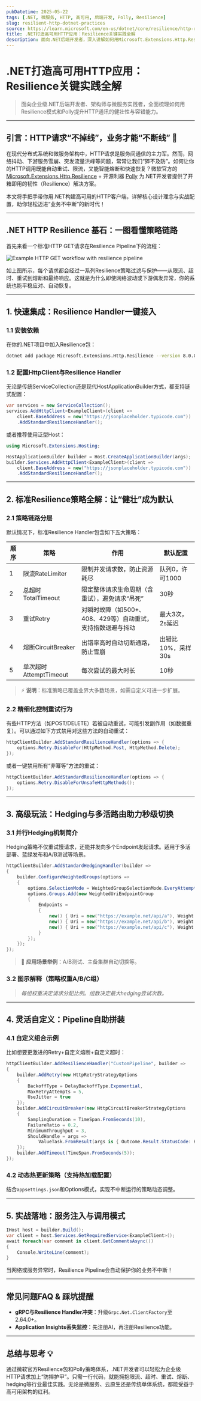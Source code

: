 ```yaml
---
pubDatetime: 2025-05-22
tags: [.NET, 微服务, HTTP, 高可用, 后端开发, Polly, Resilience]
slug: resilient-http-dotnet-practices
source: https://learn.microsoft.com/en-us/dotnet/core/resilience/http-resilience?tabs=dotnet-cli
title: .NET打造高可用HTTP应用：Resilience关键实践全解
description: 面向.NET后端开发者，深入讲解如何用Microsoft.Extensions.Http.Resilience和Polly构建企业级高可用HTTP请求，涵盖重试、熔断、超时、并发控制等完整策略，助力微服务与分布式系统提升健壮性。
---
```


# .NET打造高可用HTTP应用：Resilience关键实践全解

> 面向企业级.NET后端开发者、架构师与微服务实践者，全面梳理如何用Resilience模式和Polly提升HTTP通讯的健壮性与容错能力。

---

## 引言：HTTP请求“不掉线”，业务才能“不断线” 🚦

在现代分布式系统和微服务架构中，HTTP请求是服务间通信的主力军。然而，网络抖动、下游服务雪崩、突发流量洪峰等问题，常常让我们“猝不及防”。如何让你的HTTP调用既能自动重试、限流，又能智能熔断和快速恢复？微软官方的 [Microsoft.Extensions.Http.Resilience](https://www.nuget.org/packages/Microsoft.Extensions.Http.Resilience) + 开源利器 [Polly](https://github.com/App-vNext/Polly) 为.NET开发者提供了开箱即用的韧性（Resilience）解决方案。

本文将手把手带你用.NET构建高可用的HTTP客户端，详解核心设计理念与实战配置，助你轻松迈进“业务不中断”的新时代！

---

## .NET HTTP Resilience 基石：一图看懂策略链路

首先来看一个标准HTTP GET请求在Resilience Pipeline下的流程：

![Example HTTP GET workflow with resilience pipeline](https://learn.microsoft.com/en-us/dotnet/core/resilience/media/http-get-comments-flow.png)

如上图所示，每个请求都会经过一系列Resilience策略过滤与保护——从限流、超时、重试到熔断和最终响应。这就是为什么即使网络波动或下游偶发异常，你的系统也能平稳应对、自动恢复。

---

## 1. 快速集成：Resilience Handler一键接入

### 1.1 安装依赖

在你的.NET项目中加入Resilience包：

```bash
dotnet add package Microsoft.Extensions.Http.Resilience --version 8.0.0
```

### 1.2 配置HttpClient与Resilience Handler

无论是传统ServiceCollection还是现代HostApplicationBuilder方式，都支持链式配置：

```csharp
var services = new ServiceCollection();
services.AddHttpClient<ExampleClient>(client =>
    client.BaseAddress = new("https://jsonplaceholder.typicode.com"))
    .AddStandardResilienceHandler();
```

或者推荐使用泛型Host：

```csharp
using Microsoft.Extensions.Hosting;

HostApplicationBuilder builder = Host.CreateApplicationBuilder(args);
builder.Services.AddHttpClient<ExampleClient>(client =>
    client.BaseAddress = new("https://jsonplaceholder.typicode.com"))
    .AddStandardResilienceHandler();
```

---

## 2. 标准Resilience策略全解：让“健壮”成为默认

### 2.1 策略链路分层

默认情况下，标准Resilience Handler包含如下五大策略：

| 顺序 | 策略                   | 作用                                                         | 默认配置           |
| ---- | ---------------------- | ------------------------------------------------------------ | ------------------ |
| 1    | 限流RateLimiter        | 限制并发请求数，防止资源耗尽                                 | 队列0，许可1000    |
| 2    | 总超时TotalTimeout     | 限定整体请求生命周期（含重试），避免请求“吊死”               | 30秒               |
| 3    | 重试Retry              | 对瞬时故障（如500+、408、429等）自动重试，支持指数退避与抖动 | 最大3次，2s延迟    |
| 4    | 熔断CircuitBreaker     | 出错率高时自动切断通路，防止雪崩                             | 出错比10%，采样30s |
| 5    | 单次超时AttemptTimeout | 每次尝试的最大时长                                           | 10秒               |

> ⚡ **说明**：标准策略已覆盖业界大多数场景，如需自定义可进一步扩展。

### 2.2 精细化控制重试行为

有些HTTP方法（如POST/DELETE）若被自动重试，可能引发副作用（如数据重复）。可以通过如下方式禁用对这些方法的自动重试：

```csharp
httpClientBuilder.AddStandardResilienceHandler(options => {
    options.Retry.DisableFor(HttpMethod.Post, HttpMethod.Delete);
});
```

或者一键禁用所有“非幂等”方法的重试：

```csharp
httpClientBuilder.AddStandardResilienceHandler(options => {
    options.Retry.DisableForUnsafeHttpMethods();
});
```

---

## 3. 高级玩法：Hedging与多活路由助力秒级切换

### 3.1 并行Hedging机制简介

Hedging策略不仅重试慢请求，还能并发向多个Endpoint发起请求。适用于多活部署、蓝绿发布和A/B测试等场景。

```csharp
httpClientBuilder.AddStandardHedgingHandler(builder =>
{
    builder.ConfigureWeightedGroups(options =>
    {
        options.SelectionMode = WeightedGroupSelectionMode.EveryAttempt;
        options.Groups.Add(new WeightedUriEndpointGroup
        {
            Endpoints =
            {
                new() { Uri = new("https://example.net/api/a"), Weight = 33 },
                new() { Uri = new("https://example.net/api/b"), Weight = 33 },
                new() { Uri = new("https://example.net/api/c"), Weight = 33 }
            }
        });
    });
});
```

> 🏁 **应用场景举例**：A/B测试、主备集群自动切换等。

### 3.2 图示解释（策略权重A/B/C组）

> _每组权重决定请求分配比例。组数决定最大hedging尝试次数。_

---

## 4. 灵活自定义：Pipeline自助拼装

### 4.1 自定义组合示例

比如想要更激进的Retry+自定义熔断+自定义超时：

```csharp
httpClientBuilder.AddResilienceHandler("CustomPipeline", builder =>
{
    builder.AddRetry(new HttpRetryStrategyOptions
    {
        BackoffType = DelayBackoffType.Exponential,
        MaxRetryAttempts = 5,
        UseJitter = true
    });
    builder.AddCircuitBreaker(new HttpCircuitBreakerStrategyOptions
    {
        SamplingDuration = TimeSpan.FromSeconds(10),
        FailureRatio = 0.2,
        MinimumThroughput = 3,
        ShouldHandle = args =>
            ValueTask.FromResult(args is { Outcome.Result.StatusCode: HttpStatusCode.RequestTimeout or HttpStatusCode.TooManyRequests })
    });
    builder.AddTimeout(TimeSpan.FromSeconds(5));
});
```

### 4.2 动态热更新策略（支持热加载配置）

结合`appsettings.json`和Options模式，实现不中断运行的策略动态调整。

---

## 5. 实战落地：服务注入与调用模式

```csharp
IHost host = builder.Build();
var client = host.Services.GetRequiredService<ExampleClient>();
await foreach(var comment in client.GetCommentsAsync())
{
    Console.WriteLine(comment);
}
```

当网络或服务异常时，Resilience Pipeline会自动保护你的业务不中断！

---

## 常见问题FAQ & 踩坑提醒

- **gRPC与Resilience Handler冲突**：升级`Grpc.Net.ClientFactory`至2.64.0+。
- **Application Insights丢失监控**：先注册AI，再注册Resilience功能。

---

## 总结与思考 💡

通过微软官方Resilience包和Polly策略体系，.NET开发者可以轻松为企业级HTTP请求加上“防摔护甲”。只需一行代码，就能拥抱限流、超时、重试、熔断、hedging等行业最佳实践。无论是微服务、云原生还是传统单体系统，都能受益于高可用架构的红利。
